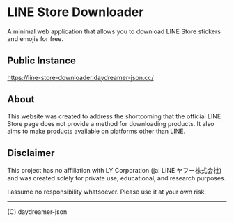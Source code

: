 # LINE Store Downloader

A minimal web application that allows you to download LINE Store stickers and emojis for free.

## Public Instance

https://line-store-downloader.daydreamer-json.cc/

## About

This website was created to address the shortcoming that the official LINE Store page does not provide a method for downloading products. It also aims to make products available on platforms other than LINE.

## Disclaimer

This project has no affiliation with LY Corporation (ja: LINE ヤフー株式会社) and was created solely for private use, educational, and research purposes.

I assume no responsibility whatsoever. Please use it at your own risk.

---

(C) daydreamer-json
